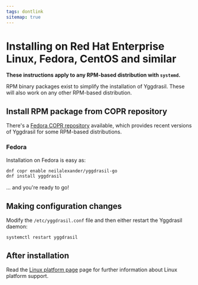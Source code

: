 ```yaml
---
tags: dontlink
sitemap: true
---
```


# Installing on Red Hat Enterprise Linux, Fedora, CentOS and similar

**These instructions apply to any RPM-based distribution with `systemd`.**

RPM binary packages exist to simplify the installation of Yggdrasil. These
will also work on any other RPM-based distribution.

## Install RPM package from COPR repository

There's a [Fedora COPR repository](https://copr.fedorainfracloud.org/coprs/neilalexander/yggdrasil-go/) available, which provides recent versions of Yggdrasil for some RPM-based distributions.

### Fedora

Installation on Fedora is easy as:

```bash
dnf copr enable neilalexander/yggdrasil-go
dnf install yggdrasil
```

... and you're ready to go!

## Making configuration changes

Modify the `/etc/yggdrasil.conf` file and then either restart the Yggdrasil daemon:
```
systemctl restart yggdrasil
```

## After installation

Read the [Linux platform page](configuration.html) page for further
information about Linux platform support.
